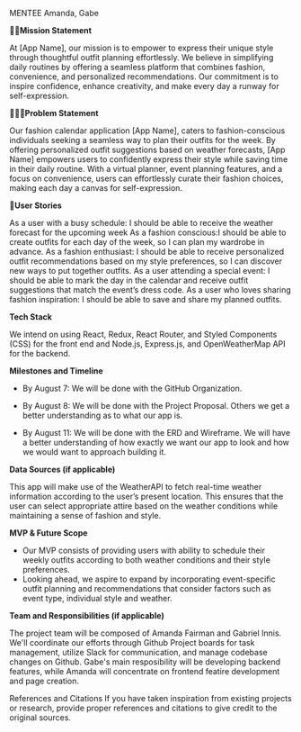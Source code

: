 MENTEE
Amanda, Gabe

🧗🏽**Mission Statement**

At [App Name], our mission is to empower to express their unique style through thoughtful outfit planning effortlessly. We believe in simplifying daily routines by offering a seamless platform that combines fashion, convenience, and personalized recommendations. Our commitment is to inspire confidence, enhance creativity, and make every day a runway for self-expression. 

🧑🏽‍💻**Problem Statement** 

Our fashion calendar application [App Name], caters to fashion-conscious individuals seeking a seamless way to plan their outfits for the week. By offering personalized outfit suggestions based on weather forecasts, [App Name] empowers users to confidently express their style while saving time in their daily routine. With a virtual planner, event planning features, and a focus on convenience, users can effortlessly curate their fashion choices, making each day a canvas for self-expression. 


📝**User Stories**

As a user with a busy schedule: I should be able to receive the weather forecast for the upcoming week 
As a fashion conscious:I should be able to create outfits for each day of the week, so I can plan my wardrobe in advance. 
As a fashion enthusiast: I should be able to receive personalized outfit recommendations based on my style preferences, so I can discover new ways to put together outfits. 
As a user attending a special event: I should be able to mark the day in the calendar and receive outfit suggestions that match the event’s dress code. 
As a user who loves sharing fashion inspiration: I should be able to save and share my planned outfits.


**Tech Stack**

 We intend on using React, Redux, React Router, and Styled Components (CSS) for the front end and Node.js, Express.js, and OpenWeatherMap API for the backend.
 
**Milestones and Timeline**

- By August 7: We will be done with the GitHub Organization.
  
- By August 8: We will be done with the Project Proposal. Others we get a better understanding as to what our app is.
  
- By August 11: We will be done with the ERD and Wireframe. We will have a better understanding of how exactly we want our app to look and how we would want to approach building it. 


**Data Sources (if applicable)**

This app will make use of the WeatherAPI to fetch real-time weather information according to the user’s present location. This ensures that the user can select appropriate attire based on the weather conditions while maintaining a sense of fashion and style. 


**MVP & Future Scope**

- Our MVP consists of providing users with ability to schedule their weekly outfits according to both weather conditions and their style preferences.
- Looking ahead, we aspire to expand by incorporating event-specific outfit planning and recommendations that consider factors such as event type, individual style and weather. 


**Team and Responsibilities (if applicable)**

The project team will be composed of Amanda Fairman and Gabriel Innis. We'll coordinate our efforts through Github Project boards for task management, utilize Slack for communication, and manage codebase changes on Github. Gabe's main resposibility will be developing backend features, while Amanda will concentrate on frontend featire development and page creation. 
 
References and Citations
 If you have taken inspiration from existing projects or research, provide proper references and citations to give credit to the original sources.

